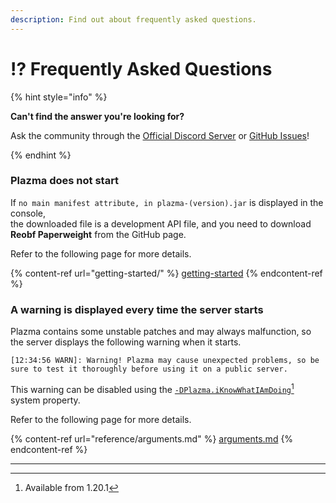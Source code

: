 ```yaml
---
description: Find out about frequently asked questions.
---
```


# ⁉️ Frequently Asked Questions

{% hint style="info" %}

**Can't find the answer you're looking for?**

Ask the community through the [Official Discord Server](https://discord.gg/MmfC52K8A8) or [GitHub Issues](https://github.com/PlazmaMC/PlazmaBukkit/issues)!

{% endhint %}

### Plazma does not start

If `no main manifest attribute, in plazma-(version).jar` is displayed in the console,\
the downloaded file is a development API file, and you need to download **Reobf Paperweight** from the GitHub page.

Refer to the following page for more details.

{% content-ref url="getting-started/" %}
[getting-started](getting-started#id-2)
{% endcontent-ref %}

### A warning is displayed every time the server starts

Plazma contains some unstable patches and may always malfunction, so the server displays the following warning when it starts.

```log
[12:34:56 WARN]: Warning! Plazma may cause unexpected problems, so be sure to test it thoroughly before using it on a public server.
```

This warning can be disabled using the [`-DPlazma.iKnowWhatIAmDoing`](#user-content-fn-1)[^1] system property.

Refer to the following page for more details.

{% content-ref url="reference/arguments.md" %}
[arguments.md](reference/arguments.md#plazma.iknowwhatiamdoing)
{% endcontent-ref %}

***

[^1]: Available from 1.20.1
